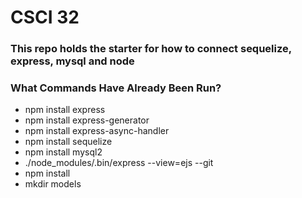 # CSCI 32 #

### This repo holds the starter for how to connect sequelize, express, mysql and node ###

### What Commands Have Already Been Run? ###

+ npm install express
+ npm install express-generator
+ npm install express-async-handler
+ npm install sequelize
+ npm install mysql2
+ ./node_modules/.bin/express --view=ejs --git
+ npm install
+ mkdir models

